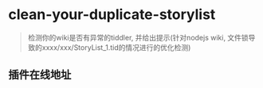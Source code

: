 # clean-your-duplicate-storylist

> 检测你的wiki是否有异常的tiddler, 并给出提示(针对nodejs wiki, 文件锁导致的xxxx/xxx/StoryList_1.tid的情况进行的优化检测)

## 插件在线地址

<TwPlugin name="clean-your-duplicate-storylist" />
